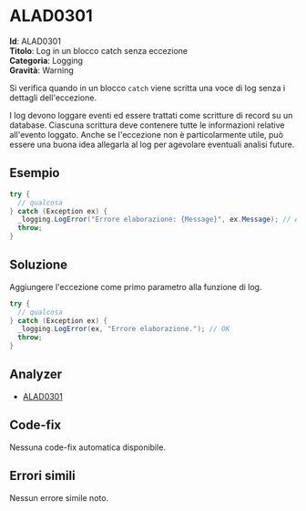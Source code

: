 <!--
SPDX-FileCopyrightText: 2022 ALAD SRL <info@alad.cloud>

SPDX-License-Identifier: MIT
-->

# ALAD0301

**Id**: ALAD0301\
**Titolo**: Log in un blocco catch senza eccezione\
**Categoria**: Logging\
**Gravità**: Warning

Si verifica quando in un blocco `catch` viene scritta una voce di log senza
i dettagli dell'eccezione.

I log devono loggare eventi ed essere trattati come scritture di record su un
database. Ciascuna scrittura deve contenere tutte le informazioni relative
all'evento loggato. Anche se l'eccezione non è particolarmente utile, può essere
una buona idea allegarla al log per agevolare eventuali analisi future.


## Esempio

```csharp
try {
  // qualcosa
} catch (Exception ex) {
  _logging.LogError("Errore elaborazione: {Message}", ex.Message); // ALAD0301
  throw;
}
```


## Soluzione

Aggiungere l'eccezione come primo parametro alla funzione di log.

```csharp
try {
  // qualcosa
} catch (Exception ex) {
  _logging.LogError(ex, "Errore elaborazione."); // OK
  throw;
}
```


## Analyzer

* [ALAD0301](../../src/Alad.CodeAnalyzer/Logging/LogWithoutExceptionAnalyzer.cs)


## Code-fix

Nessuna code-fix automatica disponibile.


## Errori simili

Nessun errore simile noto.
